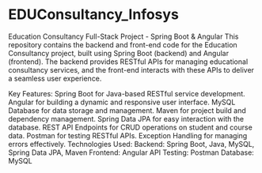 # EDUConsultancy_Infosys
Education Consultancy Full-Stack Project - Spring Boot & Angular
This repository contains the backend and front-end code for the Education Consultancy project, built using Spring Boot (backend) and Angular (frontend). The backend provides RESTful APIs for managing educational consultancy services, and the front-end interacts with these APIs to deliver a seamless user experience.

Key Features:
Spring Boot for Java-based RESTful service development.
Angular for building a dynamic and responsive user interface.
MySQL Database for data storage and management.
Maven for project build and dependency management.
Spring Data JPA for easy interaction with the database.
REST API Endpoints for CRUD operations on student and course data.
Postman for testing RESTful APIs.
Exception Handling for managing errors effectively.
Technologies Used:
Backend: Spring Boot, Java, MySQL, Spring Data JPA, Maven
Frontend: Angular
API Testing: Postman
Database: MySQL
